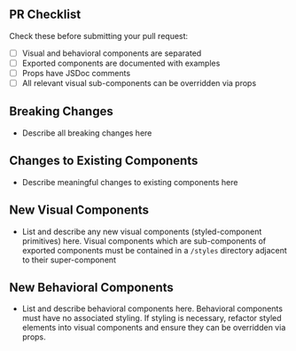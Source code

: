 ## PR Checklist

Check these before submitting your pull request:

- [ ] Visual and behavioral components are separated
- [ ] Exported components are documented with examples
- [ ] Props have JSDoc comments
- [ ] All relevant visual sub-components can be overridden via props

## Breaking Changes

* Describe all breaking changes here

## Changes to Existing Components

* Describe meaningful changes to existing components here

## New Visual Components

* List and describe any new visual components (styled-component primitives) here. Visual components which are sub-components of exported components must be contained in a `/styles` directory adjacent to their super-component

## New Behavioral Components

* List and describe behavioral components here. Behavioral components must have no associated styling. If styling is necessary, refactor styled elements into visual components and ensure they can be overridden via props.
